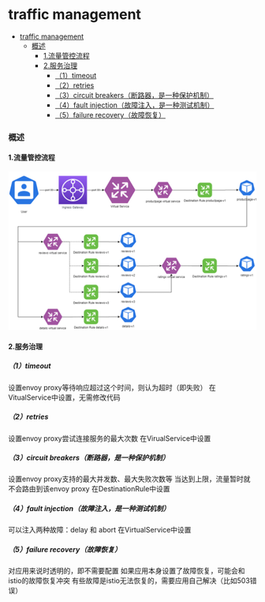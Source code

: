 # traffic management

<!-- @import "[TOC]" {cmd="toc" depthFrom=1 depthTo=6 orderedList=false} -->
<!-- code_chunk_output -->

- [traffic management](#traffic-management)
    - [概述](#概述)
      - [1.流量管控流程](#1流量管控流程)
      - [2.服务治理](#2服务治理)
        - [（1）timeout](#1timeout)
        - [（2）retries](#2retries)
        - [（3）circuit breakers（断路器，是一种保护机制）](#3circuit-breakers断路器是一种保护机制)
        - [（4）fault injection（故障注入，是一种测试机制）](#4fault-injection故障注入是一种测试机制)
        - [（5）failure recovery（故障恢复）](#5failure-recovery故障恢复)

<!-- /code_chunk_output -->

### 概述

#### 1.流量管控流程
![](./imgs/traffic_management_01.png)

#### 2.服务治理

##### （1）timeout
设置envoy proxy等待响应超过这个时间，则认为超时（即失败）
在VitualService中设置，无需修改代码
##### （2）retries
设置envoy proxy尝试连接服务的最大次数
在VirualService中设置
##### （3）circuit breakers（断路器，是一种保护机制）
设置envoy proxy支持的最大并发数、最大失败次数等
当达到上限，流量暂时就不会路由到该envoy proxy
在DestinationRule中设置
##### （4）fault injection（故障注入，是一种测试机制）
可以注入两种故障：delay 和 abort
在VirtualService中设置
##### （5）failure recovery（故障恢复）
对应用来说时透明的，即不需要配置
如果应用本身设置了故障恢复，可能会和istio的故障恢复冲突
有些故障是istio无法恢复的，需要应用自己解决（比如503错误）
